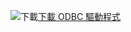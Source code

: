 ![下載](../ssdt/media/download.png)[下載 ODBC 驅動程式](https://blogs.msdn.microsoft.com/sqlnativeclient/2016/10/20/odbc-driver-13-0-for-linux-released/)